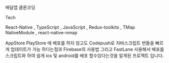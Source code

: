 배달앱 클론코딩

Tech

React-Native , TypeScript , JavaScript , Redux-toolkits , TMap NativeModule , react-native-nmap


AppStore PlayStore 에 배포를 하지 않고도 Codepush로 자바스크립트 번들을 빠르게 업데이트가 가능 하다는점과
Firebase의 사용법 그리고
FastLane 사용해서 배포를 스크립트화 하여 쉽게 ios 및 android를 배포 할수있다는것을 알게된 프로젝트 입니다.
